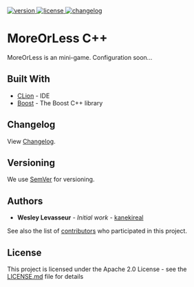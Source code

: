 [version]: https://img.shields.io/badge/Download-v1.0.1-blue.svg
[download]: https://github.com/kanekireal/MoreOrLess/releases/latest
[license]: https://img.shields.io/badge/License-Apache%202.0-lightgrey.svg
[changelog]: https://img.shields.io/badge/Changelog-v1.0.0-brightgreen.svg
[ ![version][] ][download]
[ ![license][] ](https://github.com/kanekireal/MoreOrLess/blob/master/LICENSE.md)
[ ![changelog][] ](https://github.com/kanekireal/MoreOrLess/blob/master/CHANGELOG.md)

# MoreOrLess C++ 

MoreOrLess is an mini-game.
Configuration soon...

## Built With

* [CLion](https://www.jetbrains.com/clion/) - IDE
* [Boost](https://www.boost.org) - The Boost C++ library

## Changelog

View [Changelog](https://github.com/kanekireal/MoreOrLess/blob/master/CHANGELOG.md).

## Versioning

We use [SemVer](http://semver.org/) for versioning.

## Authors

* **Wesley Levasseur** - *Initial work* - [kanekireal](https://github.com/kanekireal)

See also the list of [contributors](https://github.com/kanekireal/MoreOrLess/graphs/contributors) who participated in this project.

## License

This project is licensed under the Apache 2.0 License - see the [LICENSE.md](https://github.com/kanekireal/MoreOrLess/blob/master/LICENSE.md) file for details